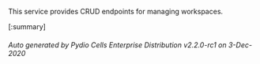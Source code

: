 






This service provides CRUD endpoints for managing workspaces.

[:summary]

###### Auto generated by Pydio Cells Enterprise Distribution v2.2.0-rc1 on 3-Dec-2020
